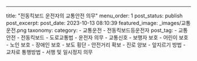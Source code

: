 ---
title: "전동킥보드 운전자의 교통안전 의무"
menu_order: 1
post_status: publish
post_excerpt: 
post_date: 2023-10-13 08:10:39
featured_image: _images/교통운전.png
taxonomy:
    category:
        - 교통운전
        - 전동킥보드등운전자
    post_tag:
        -  교통안전
        -  전동킥보드
        -  도로교통법
        -  운전자 의무
        -  교통신호
        -  보행자 보호
        -  어린이 보호
        -  노인 보호
        -  장애인 보호
        -  보도 횡단
        -  안전거리 확보
        -  진로 양보
        -  앞지르기 방법
        -  교차로 통행방법
        -  서행 및 일시정지 의무
